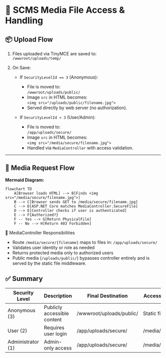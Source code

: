 ﻿# 📁 SCMS Media File Access & Handling

## 📦 Upload Flow

1. Files uploaded via TinyMCE are saved to:  
   `/wwwroot/uploads/temp/`

2. On Save:
   - If `SecurityLevelId == 3` (Anonymous):
     - File is moved to:  
       `/wwwroot/uploads/public/`  
     - Image `src` in HTML becomes:  
       `<img src="/uploads/public/filename.jpg">`  
     - Served directly by web server (no authorization).

   - If `SecurityLevelId < 3` (User/Admin):
     - File is moved to:  
       `/app/uploads/secure/`  
     - Image `src` in HTML becomes:  
       `<img src="/media/secure/filename.jpg">`  
     - Handled via `MediaController` with access validation.

---

## 🧠 Media Request Flow

**Mermaid Diagram:**

```mermaid
flowchart TD  
    A[Browser loads HTML] --> B[Finds <img src="/media/secure/filename.jpg">]  
    B --> C[Browser sends GET to /media/secure/filename.jpg]  
    C --> D[ASP.NET Core matches MediaController.SecureFile]  
    D --> E[Controller checks if user is authenticated]  
    E --> F{Authorized?}  
    F -- Yes --> G[Return PhysicalFile]  
    F -- No --> H[Return 403 Forbidden]
  ```
  🔐 MediaController Responsibilities
- Route `/media/secure/{filename}` maps to files in:
`/app/uploads/secure/`
- Validates user identity or role as needed
- Returns protected media only to authorized users
- Public media (`/uploads/public/`) bypasses controller entirely and is served by the static file middleware.


## ✅ Summary

| Security Level | Description                  | Final Destination            | Access Method       |
|----------------|------------------------------|------------------------------|---------------------|
| Anonymous (3)  | Publicly accessible content  | /wwwroot/uploads/public/     | Static file server  |
| User (2)       | Requires user login          | /app/uploads/secure/         | /media/secure/*     |
| Administrator (1) | Admin-only access         | /app/uploads/secure/         | /media/secure/*     |

